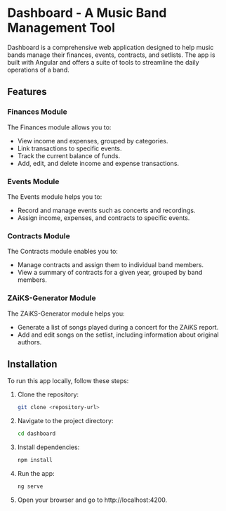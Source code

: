 # Dashboard - A Music Band Management Tool

Dashboard is a comprehensive web application designed to help music bands manage their finances, events, contracts, and setlists. The app is built with Angular and offers a suite of tools to streamline the daily operations of a band.

## Features

### Finances Module
The Finances module allows you to:
- View income and expenses, grouped by categories.
- Link transactions to specific events.
- Track the current balance of funds.
- Add, edit, and delete income and expense transactions.

### Events Module
The Events module helps you to:
- Record and manage events such as concerts and recordings.
- Assign income, expenses, and contracts to specific events.
  
### Contracts Module
The Contracts module enables you to:
- Manage contracts and assign them to individual band members.
- View a summary of contracts for a given year, grouped by band members.

### ZAiKS-Generator Module
The ZAiKS-Generator module helps you:
- Generate a list of songs played during a concert for the ZAiKS report.
- Add and edit songs on the setlist, including information about original authors.

## Installation

To run this app locally, follow these steps:

1. Clone the repository:
   ```bash
   git clone <repository-url>
   ```
2. Navigate to the project directory:
    ```bash
    cd dashboard
    ```
3. Install dependencies:
    ```bash
    npm install
    ```
4. Run the app:
    ```bash
    ng serve
    ```
5. Open your browser and go to http://localhost:4200.